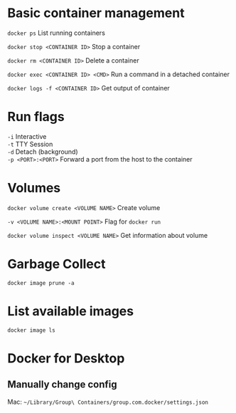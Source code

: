 # Basic container management
`docker ps` List running containers

`docker stop <CONTAINER ID>` Stop a container

`docker rm <CONTAINER ID>` Delete a container

`docker exec <CONTAINER ID> <CMD>` Run a command in a detached container

`docker logs -f <CONTAINER ID>` Get output of container

# Run flags
`-i` Interactive  
`-t` TTY Session  
`-d` Detach (background)  
`-p <PORT>:<PORT>` Forward a port from the host to the container

# Volumes
`docker volume create <VOLUME NAME>` Create volume

`-v <VOLUME NAME>:<MOUNT POINT>` Flag for `docker run`

`docker volume inspect <VOLUME NAME>` Get information about volume 

# Garbage Collect
`docker image prune -a`

# List available images
`docker image ls`

# Docker for Desktop

## Manually change config

Mac: `~/Library/Group\ Containers/group.com.docker/settings.json`
